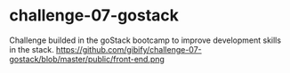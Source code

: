 # challenge-07-gostack
Challenge builded in the goStack bootcamp to improve development skills in the stack.
https://github.com/gibify/challenge-07-gostack/blob/master/public/front-end.png

